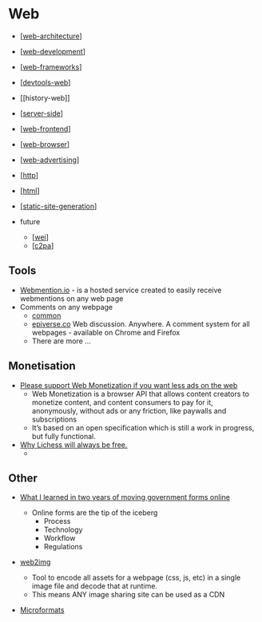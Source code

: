 Web
===

* [[web-architecture]]
* [[web-development]]
* [[web-frameworks]]
* [[devtools-web]]
* [[history-web]]
* [[server-side]]
* [[web-frontend]]
* [[web-browser]]
* [[web-advertising]]

* [[http]]
* [[html]]

* [[static-site-generation]]

* future
    * [[wei]]
    * [[c2pa]]

Tools
-----

* [Webmention.io](https://webmention.io/) - is a hosted service created to easily receive webmentions on any web page
* Comments on any webpage
    * [common](https://xaviesteve.com/common/)
    * [epiverse.co](https://epiverse.co/) Web discussion. Anywhere. A comment system for all webpages - available on Chrome and Firefox
    * There are more ...

Monetisation
------------

* [Please support Web Monetization if you want less ads on the web](https://atodorov.me/2021/03/07/please-support-web-monetization-if-you-want-less-ads-on-the-web/)
    * Web Monetization is a browser API that allows content creators to monetize content, and content consumers to pay for it, anonymously, without ads or any friction, like paywalls and subscriptions
    * It’s based on an open specification which is still a work in progress, but fully functional.
* [Why Lichess will always be free.](https://lichess.org/blog/YF-ZORQAACAA89PI/why-lichess-will-always-be-free.)
    * [](https://lichess.org/costs)

Other
-----

* [What I learned in two years of moving government forms online](https://medium.com/@jgee/what-i-learned-in-two-years-of-moving-government-forms-online-1edc4c2aa089)
    * Online forms are the tip of the iceberg
        * Process
        * Technology
        * Workflow
        * Regulations
* [web2img](https://github.com/etherdream/web2img)
    * Tool to encode all assets for a webpage (css, js, etc) in a single image file and decode that at runtime.
    * This means ANY image sharing site can be used as a CDN

* [Microformats](http://microformats.org/wiki/Main_Page)

[//begin]: # "Autogenerated link references for markdown compatibility"
[web-architecture]: web-architecture.md "web-architecture"
[web-development]: web-development.md "Web Development"
[web-frameworks]: web-frameworks.md "Web Frameworks"
[devtools-web]: devtools-web.md "Browser Based Dev Tools"
[server-side]: server-side.md "Server Side"
[web-frontend]: web-frontend.md "Web Frontend"
[web-browser]: web-browser.md "Browser"
[web-advertising]: web-advertising.md "web-advertising"
[http]: http.md "HTTP"
[html]: html.md "html"
[static-site-generation]: static-site-generation.md "Static Site Generation"
[wei]: wei.md "Web Environment Integrity (WEI)"
[c2pa]: c2pa.md "Coalition for Content Provenance and Authenticity (C2PA)"
[//end]: # "Autogenerated link references"